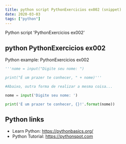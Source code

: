 ```yaml
---
title: python script PythonExercicios ex002 (snippet)
date: 2020-03-03
tags: ["python"]
---
```

Python script 'PythonExercicios ex002'


## python PythonExercicios ex002

Python example: PythonExercicios ex002

```python
'''nome = input("Digite seu nome: ")

print("É um prazer te conhecer, " + nome)'''

#Abaixo, outra forma de realizar a mesma coisa...

nome = input('Digite seu nome: ')

print('É um prazer te conhecer, {}!'.format(nome))

```

## Python links

- Learn Python: https://pythonbasics.org/
- Python Tutorial: https://pythonspot.com
